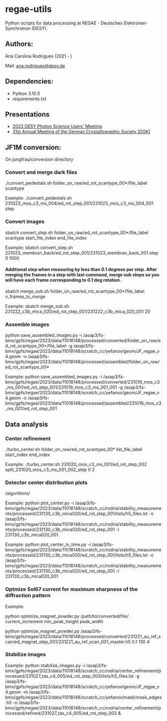 # regae-utils

Python scripts for data processing at REGAE - Deutsches Elektronen-Synchrotron (DESY).

## Authors:

Ana Carolina Rodrigues (2021 - )

Mail: ana.rodrigues@desy.de

## Dependencies:

* Python 3.10.5
* requirements.txt

## Presentations
* [2023 DESY Photon Science Users' Meeting](https://docs.google.com/presentation/d/1S-YqJeze92365XabdoEd3j7OTx5JPxzq/edit?usp=share_link&ouid=114932358786595754679&rtpof=true&sd=true)
* [31st Annual Meeting of the German Crystallographic Society (DGK)](https://drive.google.com/file/d/1E2R4qOpr187P8h0Y6hYb5KgN8hUr4lbU/view?usp=share_link)

## JF1M conversion:

On jungfrau/conversion directory


### Convert and merge dark files

./convert_pedestals.sh folder_on_raw/ed_rot_scantype_00*/file_label scantype

Example:
./convert_pedestals.sh 231023_mos_c3_ms_004/ed_rot_step_001/231023_mos_c3_ms_004_001 step

### Convert images


sbatch convert_step.sh folder_on_raw/ed_rot_scantype_00*/file_label scantype start_file_index end_file_index

Example:
sbatch convert_step.sh 231023_membran_back/ed_rot_step_001/231023_membran_back_001 step 0 1000

#### Additional step when measuring by less than 0.1 degrees per step. After merging the frames in a step with last command, merge sub steps so you will have each frame corresponding to 0.1 deg rotation.

sbatch merge_sub.sh folder_on_raw/ed_rot_scantype_00*/file_label n_frames_to_merge

Example:
sbatch merge_sub.sh 231222_c3b_mica_020/ed_rot_step_001/231222_c3b_mica_020_001 20 
 

### Assemble images

python save_assembled_images.py -i /asap3/fs-bmx/gpfs/regae/2023/data/11018148/processed/converted/folder_on_raw/ed_rot_scantype_00*/file_label -g /asap3/fs-bmx/gpfs/regae/2023/data/11018148/scratch_cc/yefanov/geom/JF_regae_v4.geom -o /asap3/fs-bmx/gpfs/regae/2023/data/11018148/processed/assembled/folder_on_raw/ed_rot_scantype_00*

Example:
python save_assembled_images.py -i /asap3/fs-bmx/gpfs/regae/2023/data/11018148/processed/converted/231019_mos_c3_ms_001/ed_rot_step_001/231019_mos_c3_ms_001_001 -g /asap3/fs-bmx/gpfs/regae/2023/data/11018148/scratch_cc/yefanov/geom/JF_regae_v4.geom -o /asap3/fs-bmx/gpfs/regae/2023/data/11018148/processed/assembled/231019_mos_c3_ms_001/ed_rot_step_001 

## Data analysis

### Center refinement

./turbo_center.sh folder_on_raw/ed_rot_scantype_00* list_file_label start_index end_index

Example:
./turbo_center.sh 231020_mos_c3_ms_001/ed_rot_step_002 split_231020_mos_c3_ms_001_002_step 0 2

### Detector center distribution plots

/algorithms/

Example:
python plot_center.py -i /asap3/fs-bmx/gpfs/regae/2023/data/11018148/scratch_cc/rodria/stability_measurements/processed/231130_c3b_mica020/ed_rot_step_001/lists/h5_files.lst -o /asap3/fs-bmx/gpfs/regae/2023/data/11018148/scratch_cc/rodria/stability_measurements/processed/231130_c3b_mica020/ed_rot_step_001 -l 231130_c3b_mica020_001


Example:
python plot_center_in_time.py -i /asap3/fs-bmx/gpfs/regae/2023/data/11018148/scratch_cc/rodria/stability_measurements/processed/231130_c3b_mica020/ed_rot_step_001/lists/h5_files.lst -o /asap3/fs-bmx/gpfs/regae/2023/data/11018148/scratch_cc/rodria/stability_measurements/processed/231130_c3b_mica020/ed_rot_step_001 -l 231130_c3b_mica020_001


### Optmize Sol67 current for maximum sharpness of the diffraction pattern

Example:

python optimize_magnet_powder.py /path/to/converted/file/ current_increment min_peak_height peak_width

python optimize_magnet_powder.py /asap3/fs-bmx/gpfs/regae/2023/data/11018148/processed/converted/231221_au_ref_scan/ed_magnet_step_001/231221_au_ref_scan_001_master.h5 0.1 130 4


### Stabilize images

Example:
python stabilize_images.py -i /asap3/fs-bmx/gpfs/regae/2023/data/11018148/scratch_cc/rodria/center_refinement/processed/231027_tas_c4_005/ed_rot_step_003/lists/h5_files.lst -g  /asap3/fs-bmx/gpfs/regae/2023/data/11018148/scratch_cc/yefanov/geom/JF_regae_v4.geom -m /asap3/fs-bmx/gpfs/regae/2023/data/11018148/scratch_cc/yefanov/mask/mask_edges.h5 -o /asap3/fs-bmx/gpfs/regae/2023/data/11018148/scratch_cc/rodria/center_refinement/processed/refined/231027_tas_c4_005/ed_rot_step_003  &
